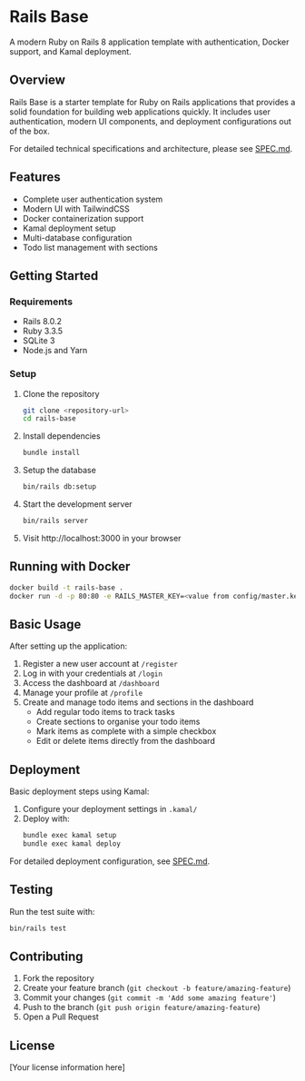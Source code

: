 # Rails Base

A modern Ruby on Rails 8 application template with authentication, Docker support, and Kamal deployment.

## Overview

Rails Base is a starter template for Ruby on Rails applications that provides a solid foundation for building web applications quickly. It includes user authentication, modern UI components, and deployment configurations out of the box.

For detailed technical specifications and architecture, please see [SPEC.md](SPEC.md).

## Features

* Complete user authentication system
* Modern UI with TailwindCSS
* Docker containerization support
* Kamal deployment setup
* Multi-database configuration
* Todo list management with sections

## Getting Started

### Requirements

* Rails 8.0.2
* Ruby 3.3.5
* SQLite 3
* Node.js and Yarn

### Setup

1. Clone the repository
   ```bash
   git clone <repository-url>
   cd rails-base
   ```

2. Install dependencies
   ```bash
   bundle install
   ```

3. Setup the database
   ```bash
   bin/rails db:setup
   ```

4. Start the development server
   ```bash
   bin/rails server
   ```

5. Visit http://localhost:3000 in your browser

## Running with Docker

```bash
docker build -t rails-base .
docker run -d -p 80:80 -e RAILS_MASTER_KEY=<value from config/master.key> --name rails-base rails-base
```

## Basic Usage

After setting up the application:

1. Register a new user account at `/register`
2. Log in with your credentials at `/login`
3. Access the dashboard at `/dashboard`
4. Manage your profile at `/profile`
5. Create and manage todo items and sections in the dashboard
   - Add regular todo items to track tasks
   - Create sections to organise your todo items
   - Mark items as complete with a simple checkbox
   - Edit or delete items directly from the dashboard

## Deployment

Basic deployment steps using Kamal:

1. Configure your deployment settings in `.kamal/`
2. Deploy with:
   ```bash
   bundle exec kamal setup
   bundle exec kamal deploy
   ```

For detailed deployment configuration, see [SPEC.md](SPEC.md).

## Testing

Run the test suite with:

```bash
bin/rails test
```

## Contributing

1. Fork the repository
2. Create your feature branch (`git checkout -b feature/amazing-feature`)
3. Commit your changes (`git commit -m 'Add some amazing feature'`)
4. Push to the branch (`git push origin feature/amazing-feature`)
5. Open a Pull Request

## License

[Your license information here]
